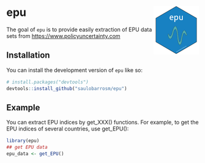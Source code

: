 
<!-- README.md is generated from README.Rmd. Please edit that file -->

# epu <img src="man/figures/logo.png" align="right" height="126" />

<!-- badges: start -->
<!-- badges: end -->

The goal of `epu` is to provide easily extraction of EPU data sets from
<https://www.policyuncertainty.com>

## Installation

You can install the development version of `epu` like so:

``` r
# install.packages("devtools")
devtools::install_github("saulobarrosm/epu")
```

## Example

You can extract EPU indices by get_XXX() functions. For example, to get
the EPU indices of several countries, use get_EPU():

``` r
library(epu)
## get EPU data
epu_data <- get_EPU()
```
